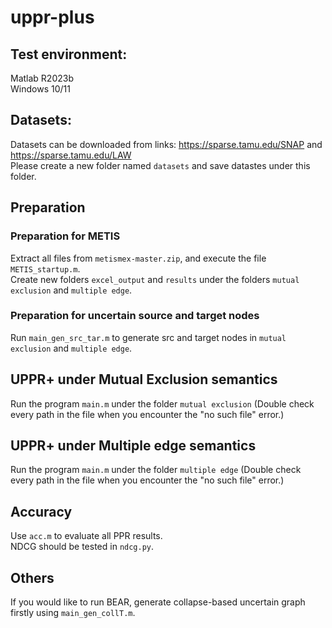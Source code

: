# uppr-plus
## Test environment: 
Matlab R2023b <br>
Windows 10/11

## Datasets:
Datasets can be downloaded from links: https://sparse.tamu.edu/SNAP and https://sparse.tamu.edu/LAW <br>
Please create a new folder named `datasets` and save datastes under this folder.

## Preparation
### Preparation for METIS
Extract all files from `metismex-master.zip`, and execute the file `METIS_startup.m`. <br>
Create new folders `excel_output` and `results` under the folders `mutual exclusion` and `multiple edge`.

### Preparation for uncertain source and target nodes
Run `main_gen_src_tar.m` to generate src and target nodes in `mutual exclusion` and `multiple edge`.

## UPPR+ under Mutual Exclusion semantics
Run the program `main.m` under the folder `mutual exclusion` (Double check every path in the file when you encounter the "no such file" error.) 

## UPPR+ under Multiple edge semantics
Run the program `main.m` under the folder `multiple edge` (Double check every path in the file when you encounter the "no such file" error.) 

## Accuracy 
Use `acc.m` to evaluate all PPR results. <br>
NDCG should be tested in `ndcg.py`. 

## Others
If you would like to run BEAR, generate collapse-based uncertain graph firstly using `main_gen_collT.m`.
